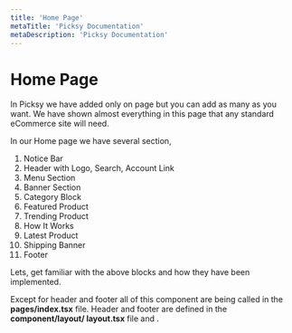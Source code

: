 ```yaml
---
title: 'Home Page'
metaTitle: 'Picksy Documentation'
metaDescription: 'Picksy Documentation'
---
```


# Home Page

In Picksy we have added only on page but you can add as many as you want. We have shown almost everything in this page that any standard eCommerce site will need.

In our Home page we have several section,

1. Notice Bar
2. Header with Logo, Search, Account Link
3. Menu Section
4. Banner Section
5. Category Block
6. Featured Product
7. Trending Product
8. How It Works
9. Latest Product
10. Shipping Banner
11. Footer

Lets, get familiar with the above blocks and how they have been implemented.

Except for header and footer all of this component are being called in the **pages/index.tsx** file. Header and footer are defined in the **component/layout/ layout.tsx** file and .
